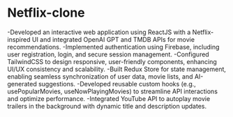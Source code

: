 # Netflix-clone
-Developed an interactive web application using ReactJS with a Netflix-inspired UI and integrated OpenAI GPT and TMDB APIs for movie recommendations.
-Implemented authentication using Firebase, including user registration, login, and secure session management.
-Configured TailwindCSS to design responsive, user-friendly components, enhancing UI/UX consistency and scalability.
-Built Redux Store for state management, enabling seamless synchronization of user data, movie lists, and AI-generated suggestions.
-Developed reusable custom hooks (e.g., usePopularMovies, useNowPlayingMovies) to streamline API interactions and optimize performance.
-Integrated YouTube API to autoplay movie trailers in the background with dynamic title and description updates.

